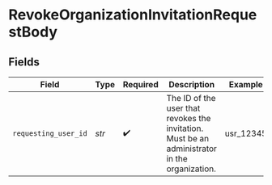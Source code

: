 # RevokeOrganizationInvitationRequestBody


## Fields

| Field                                                                                         | Type                                                                                          | Required                                                                                      | Description                                                                                   | Example                                                                                       |
| --------------------------------------------------------------------------------------------- | --------------------------------------------------------------------------------------------- | --------------------------------------------------------------------------------------------- | --------------------------------------------------------------------------------------------- | --------------------------------------------------------------------------------------------- |
| `requesting_user_id`                                                                          | *str*                                                                                         | :heavy_check_mark:                                                                            | The ID of the user that revokes the invitation.<br/>Must be an administrator in the organization. | usr_12345                                                                                     |